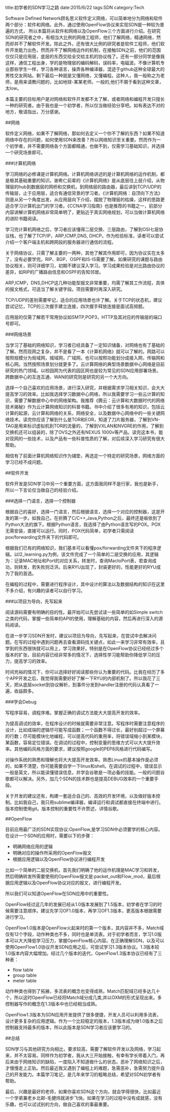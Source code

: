 title:初学者的SDN学习之路
date:2015/6/22
tags:SDN
category:Tech

Software Defined Network顾名思义软件定义网络，可以简单地分为网络和软件两个部分：软件和网络。此外，通过使用OpenFlow协议来实现SDN是一种较为普遍的方式，
所以本篇将从软件和网络以及OpenFlow三个方面进行介绍。在研究SDN的研究者之中，有相当大比例的网络工程师，他们了解网络，精通网络，然而却并不了解软件开发。除此之外，还有很大比例的研究者是软件工程师，他们软件开发能力出色，然而并不了解网络运作的机制，在接触SDN之前，他们的范围仅仅只是应用层，底层的东西交给全交给主机的协议栈了。还有一部分同学是像我这样，通信工程出身，学的是物理层的编码解码，误码率，电磁波。不像计算机专业那些学生一样，学习各种语言，操弄各种编译器，混迹于github这种全球最大的男性交友网站。剩下最后一种就是又懂网络，又懂编程。这种人，我一般称之为老师，是用来请教问题的，比如地球-某某老师。一般的,他们不屑于看到这种文章，太low。

本篇主要的目标用户是对网络和软件开发都不太了解，或者网络和编程开发只擅长一种的研究者。由于我也是一个初学者，所以仅当做经验分享吧。如有表达不对的地方，敬请指出，万分感谢。

##网络

软件定义网络，如果不了解网络，那如何去定义一个你不了解的东西？如果不知道网络中存在的问题，如何使用SDN来改善？所以网络知识至关重要。然而作为一个初学者，并不需要网络各个方面都精通，也做不到，仅需学习基础知识，并选择一个研究场景即可。

###计算机网络

学习网络的必修课是计算机网络。计算机网络讲述的是计算机网络的运作机制，都是极其基础重要的知识。谢希仁前辈的《计算机网络》是从底层往上层介绍，从物理层的hub到数据层的网桥和交换机，到网络层的路由器，最后讲到TCP/UDP的传输层，止于应用层，适合有通信背景的学习者。《计算机网络：自顶向下方法》则是从另一个角度出发，从应用层向下介绍，摆脱了物理层的枯燥，这样的思路更适合学习计算机出门的学习者。《CCNA学习指南》也是推荐的书籍之一，前部分内容讲解计算机网络非常简单明了，更贴近于真实网络规划，可以当做计算机网络的进阶书籍阅读。

学习完计算机网络之后，学习者应该懂得二层交换、三层路由，了解到OSI七层协议栈，也了解了TCP/IP，ARP,ICMP,DNS, DHCP。作为检验标准，读者可以尝试介绍一个客户端主机和跨网段的服务器进行通信的流程。

关于网络协议，只需了解主要的一两种，其他了解其作用即可，因为协议实在太多了，没有必要学完。RIP、BGP、OSPF和IS-IS需要了解。如果研究的课题与路由协议相关，则可详细学习，初期不建议深入学习。学习成果检验是对比路由协议的差异，如RIP的广播路由信息和OSPF的告知邻居。

ARP,ICMP，DNS,DHCP这几种功能型报文非常重要，均需了解其工作流程，具体的报文格式，可适当了解关键字段。项目需要时再深入研究。

TCP/UDP的差别需要牢记，适合的应用场景也许了解。关于TCP的状态机，建议尝试记忆，TCP的三次握手建立连接，四次握手释放连接是面试高频题。

应用层的仅需了解若干常用协议如SMTP,POP3，HTTP及其对应的传输层的端口号即可。

###网络场景

当学习了基础的网络知识，学习者已经具备了一定知识储备，对网络也有了基础的了解。然而现网之复杂，并不是看了一本《计算机网络》就可以了解的。网路可以按照规模分为局域网，城域网，广域网，也可以按照功能划分成接入网，传输网和核心网。当然按照场景划分就更多了。云计算网络的典型场景数据中心网络是目前研究的热门领域。以校园网为代表的园区网也是较为常见的SDN应用部署场景。跨数据中心的互连互通、WAN的研究则是研究的另一个大方向。

选择一个自己喜欢的应用场景，进行深入研究，并根据需求学习相关知识，会大大提高学习的效率。比如我选择学习数据中心网络，所以我需要学习一些云计算的知识，需要了解数据中心中的网络架构。我推荐《腾云：云计算和大数据时代的网络技术揭秘》作为云计算网络知识的科普书籍。书中介绍了很多有用的知识，包括云计算的起源，云计算和网络的关系，网络安全，以及数据中心网络中的一些关键网络技术。读完你应该了解到什么是TOR和EOR，知道了刀片服务器，了解到VN-TAG是用来标识虚拟机到TOR的流量的，了解到VXLAN和NVGRE的作用，了解到交换机还可以组装的，除了OVS之外还有NEXUS 1000v等产品。读完这本书，能对现网的一些技术，以及产品有一些科普性质的了解，对后续深入学习研究有很大帮助。

相信有了前面计算机网络知识作为铺垫，再选定一个特定的研究场景，网络方面的学习已经不成问题。

##软件开发

软件开发是SDN学习中另一个重要方面，这方面我同样不是行家，我也是新手，所以一下言论仅当做自己的经验介绍。

###选择一门语言，选择一个控制器

根据自己的喜好，选择一门语言，然后根据语言，选择一个对应的控制器，这是开发的第一步。如我自己，在折腾了C/C++,Java,Python之后，最终还是皈依到了Python大法的旗下。根据Python语言，我选择了由Python语言写的POX。POX无需安装，直接可以运行。同时，POX代码简单，初学者只需阅读pox/forwarding文件夹下的代码即可。

根据我们已有的网络知识，我们基本可以看懂pox/forwarding文件夹下的程序逻辑。以l2_learning.py为例，该文件完成了一个简单的二层交换的应用，其逻辑为：记录MAC地址和Port的对应关系，转发时，查询MactoPort表，若查询成功，则转发，若失败则泛洪。后来RYU出现了，封装更好的，性能更好的RYU成为了我的首选。

在编程的过程中，需要进行程序设计，其中设计的算法以及数据结构的知识在这里不多介绍，有兴趣的读者可以自行学习。

###以项目为导向，先写起来

阅读源码需要有明确的目的性。最开始可以先尝试读一些简单的如Simple switch之类的代码，掌握一些简单的API的使用，理解基础的内容，然后再进行深入的源码阅读。

在进一步学习SDN开发时，建议以项目为导向，先写起来，在尝试中去解决问题。在写的过程中遇到问题再去查看源码找关键点，如此一来学习非常有效率，且学到的东西很快就可以用上，学习效果好。特别是在OpenFlow协议已经经过多个版本的扩张，目前内容已经非常多的情况下，选择性学习能帮助你降低学习的压力，提高学习的效率。

时间充裕的情况下，你可以选择好好阅读那些你认为重要的代码。比我在经历了多个APP开发之后，我觉得我需要好好了解一下RYU的内部机制了。所以我花了三天，把从底层socket到协议解析，到事件分发到handler注册的代码认真看了一遍，收益颇多。

###学会Debug

写程序容易，调程序难。掌握正确的调试方法能大大提高开发的效率。

为提高调试的效率，在程序设计的时候就需要非常注意。写程序时需要注意程序的设计，比如成端的逻辑尽可能写成函数；一个函数不得过长，最好别超过一个屏幕的行数；尽可能模块化地编程，可以提高代码的重用率，将错误域缩小到某模块，某函数，容易定位错误。在调试的过程中，控制变量的思维方式可以大大提升效率。其他编码风格方面的要求，建议按照google的PEP8风格进行代码编写。

对操作系统的熟悉和理解也将大大提高开发效率。熟悉Linux的基本操作是必须的，如果不清楚，你可能需要自学一下linux和shell。在调试的过程中，错误显示一般是英文，所以能读懂错误信息，并学会谷歌是一项必备的技能。一般的问题谷歌都可以解决。另外，加几个SDN的技术群也是提高DEBUG效率的一个重要手段。

关于开发的建议还有，构建一套适合自己的、高效的开发环境，以及做好版本控制。比如我自己，我只用sublime编译器，编译运行和调试都直接在终端中进行。版本控制使用git。版本控制的重要性不许赘述，详情谷歌。

##OpenFlow

目前应用最广泛的SDN实现协议:OpenFlow,是学习SDN中必须要学的核心内容。在设计一个SDN的应用时，需要以下的步骤：

* 明确网络应用的逻辑
* 明确对应的操作所采用的OpenFlow报文
* 根据应用逻辑以及OpenFlow协议进行编程开发

比如一个简单的二层交换机，首先我们明确了他的运作机理是MAC学习和转发，然后明确转发所需要使用的OpenFlow报文是:packet\_out和Flow\_mod，最后根据应用逻辑以及OpenFlow协议对应的报文，进行编程开发。

所以我们可以知道OpenFlow在SDN应用中的重要性。

OpenFlow经过这几年的发展已经从1.0版本发展到了1.5版本，初学者在学习的时候需要注意顺序。建议先学习OF1.0版本，再学习OF1.3版本，更高版本根据需要进行学习。

OpenFlow1.0版本是OpenFlow火起来时的第一个版本，其内容并不多，Match域仅有12个字段，动作种类也不多，同时也是单流表。对于初学者而言，学习1.0版本可以大大降低学习压力，掌握OpenFlow核心内容。在正确理解SDN，以及可以使用OpenFlow1.0协议开发SDN应用之后，可尝试学习1.3版本协议。1.3版本较1.0版本内容大幅增加。经过几个版本的迭代，OpenFlow1.3版本协议已经有了三种表：

* flow table
* group table
* meter table

动作种类也得到了拓展，多流表的概念也变得成熟，Match匹配域已经多达几十个，所以这时OpenFlow已经将Match域分成几类,并以OXM的形式呈现出来。多控制器写作的概念在1.3版本中也已经相当成熟。

OpenFlow1.3版本为SDN应用开发提供了很多便捷，开发人员可以利用多流表，设计更多复杂的应用逻辑。作为一个比较稳定的版本，1.3版本成为继1.0版本之后控制器支持最多的版本，所以此版本是SDN学习者应该要学习的。

##总结

SDN学习与其他研究方向相比，要求较高，需要了解软件开发以及网络，学习起来，并不太容易。同样作为初学者，我从大三开始接触，有幸有学长带着入门，再后来由于网络知识的缺陷，一度陷入不知道做什么的状态。恶补了网络知识之后，才慢慢走上正轨。然后最近我又遇到了编程上的难题，急需恶补，急需努力提升自己的开发能力。本篇学习笔记，是几年来学习的粗略总结，希望对SDN初学者有帮助。

最后，兴趣是最好的老师，如果你喜欢SDN这个方向，就会学得很快，比如最近一个学弟兼老乡北邮-毛健炜就进步飞快。如果在学习的过程中没有成就感，没有乐趣，也可以试试别的方向，做自己喜欢的事最重要。

